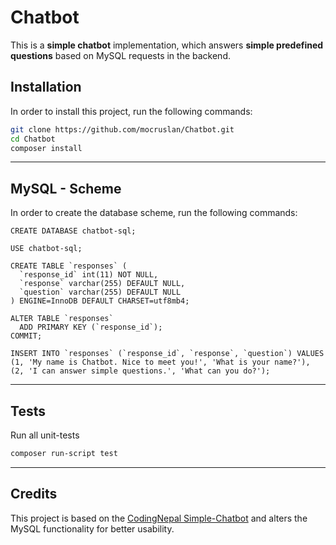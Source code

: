 # Chatbot

This is a **simple chatbot** implementation, which answers **simple predefined questions** based on MySQL 
requests in the backend.

## Installation

In order to install this project, run the following commands:

```bash
git clone https://github.com/mocruslan/Chatbot.git
cd Chatbot
composer install
```

---

## MySQL - Scheme

In order to create the database scheme, run the following commands:

```mysql
CREATE DATABASE chatbot-sql;
```

```mysql
USE chatbot-sql;
```

```mysql
CREATE TABLE `responses` (
  `response_id` int(11) NOT NULL,
  `response` varchar(255) DEFAULT NULL,
  `question` varchar(255) DEFAULT NULL
) ENGINE=InnoDB DEFAULT CHARSET=utf8mb4;
```

```mysql
ALTER TABLE `responses`
  ADD PRIMARY KEY (`response_id`);
COMMIT;
```

```mysql
INSERT INTO `responses` (`response_id`, `response`, `question`) VALUES
(1, 'My name is Chatbot. Nice to meet you!', 'What is your name?'),
(2, 'I can answer simple questions.', 'What can you do?');
```

---

## Tests

Run all unit-tests

```bash
composer run-script test
```

---

## Credits

This project is based on the [CodingNepal Simple-Chatbot](https://www.codingnepalweb.com/chatbot-using-php-with-mysql/)
and alters the MySQL functionality for better usability.